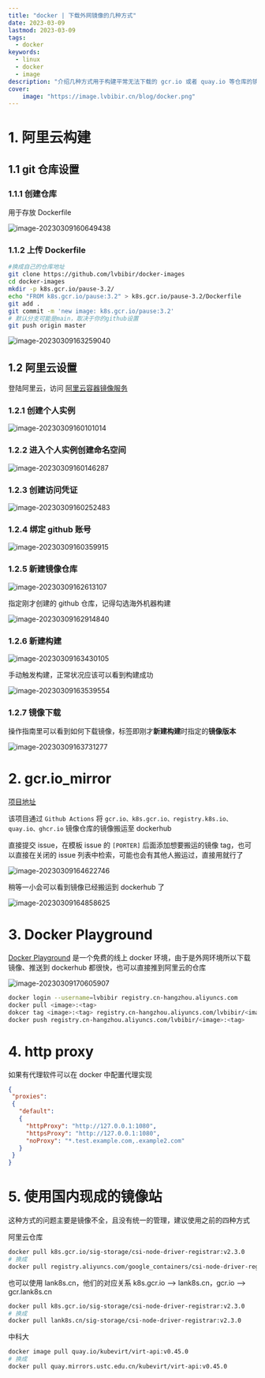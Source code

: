 ```yaml
---
title: "docker | 下载外网镜像的几种方式" 
date: 2023-03-09
lastmod: 2023-03-09
tags: 
  - docker
keywords:
  - linux
  - docker
  - image
description: "介绍几种方式用于构建平常无法下载的 gcr.io 或者 quay.io 等仓库的镜像，比如阿里云免费的容器镜像服务、开源项目、Docker Playground等" 
cover:
    image: "https://image.lvbibir.cn/blog/docker.png" 
---
```


# 1. 阿里云构建

## 1.1 git 仓库设置

### 1.1.1 创建仓库

用于存放 Dockerfile

![image-20230309160649438](https://image.lvbibir.cn/blog/image-20230309160649438.png)

### 1.1.2 上传 Dockerfile

```bash
#换成自己的仓库地址
git clone https://github.com/lvbibir/docker-images
cd docker-images
mkdir -p k8s.gcr.io/pause-3.2/
echo "FROM k8s.gcr.io/pause:3.2" > k8s.gcr.io/pause-3.2/Dockerfile
git add .
git commit -m 'new image: k8s.gcr.io/pause:3.2'
# 默认分支可能是main，取决于你的github设置
git push origin master
```

![image-20230309163259040](https://image.lvbibir.cn/blog/image-20230309163259040.png)

## 1.2 阿里云设置

登陆阿里云，访问 [阿里云容器镜像服务](https://cr.console.aliyun.com/cn-hangzhou/instances)

### 1.2.1 创建个人实例

![image-20230309160101014](https://image.lvbibir.cn/blog/image-20230309160101014.png)

### 1.2.2 进入个人实例创建命名空间

![image-20230309160146287](https://image.lvbibir.cn/blog/image-20230309160146287.png)

### 1.2.3 创建访问凭证

![image-20230309160252483](https://image.lvbibir.cn/blog/image-20230309160252483.png)

### 1.2.4 绑定 github 账号

![image-20230309160359915](https://image.lvbibir.cn/blog/image-20230309160359915.png)

### 1.2.5 新建镜像仓库

![image-20230309162613107](https://image.lvbibir.cn/blog/image-20230309162613107.png)

指定刚才创建的 github 仓库，记得勾选海外机器构建

![image-20230309162914840](https://image.lvbibir.cn/blog/image-20230309162914840.png)

### 1.2.6 新建构建

![image-20230309163430105](https://image.lvbibir.cn/blog/image-20230309163430105.png)

手动触发构建，正常状况应该可以看到构建成功

![image-20230309163539554](https://image.lvbibir.cn/blog/image-20230309163539554.png)

### 1.2.7 镜像下载

操作指南里可以看到如何下载镜像，标签即刚才**新建构建**时指定的**镜像版本**

![image-20230309163731277](https://image.lvbibir.cn/blog/image-20230309163731277.png)

# 2. gcr.io_mirror

[项目地址](https://github.com/anjia0532/gcr.io_mirror/)

该项目通过 `Github Actions` 将 `gcr.io、k8s.gcr.io、registry.k8s.io、quay.io、ghcr.io` 镜像仓库的镜像搬运至 dockerhub

直接提交 issue，在模板 issue 的 `[PORTER]` 后面添加想要搬运的镜像 tag，也可以直接在关闭的 issue 列表中检索，可能也会有其他人搬运过，直接用就行了

![image-20230309164622746](https://image.lvbibir.cn/blog/image-20230309164622746.png)

稍等一小会可以看到镜像已经搬运到 dockerhub 了

![image-20230309164858625](https://image.lvbibir.cn/blog/image-20230309164858625.png)

# 3. Docker Playground

[Docker Playground](https://labs.play-with-docker.com/) 是一个免费的线上 docker 环境，由于是外网环境所以下载镜像、推送到 dockerhub 都很快，也可以直接推到阿里云的仓库

![image-20230309170605907](https://image.lvbibir.cn/blog/image-20230309170605907.png)

```bash
docker login --username=lvbibir registry.cn-hangzhou.aliyuncs.com
docker pull <image>:<tag>
dokcer tag <image>:<tag> registry.cn-hangzhou.aliyuncs.com/lvbibir/<image>:<tag>
docker push registry.cn-hangzhou.aliyuncs.com/lvbibir/<image>:<tag>
```

# 4. http proxy

如果有代理软件可以在 docker 中配置代理实现

```json
{
 "proxies":
 {
   "default":
   {
     "httpProxy": "http://127.0.0.1:1080",
     "httpsProxy": "http://127.0.0.1:1080",
     "noProxy": "*.test.example.com,.example2.com"
   }
 }
}
```

# 5. 使用国内现成的镜像站

这种方式的问题主要是镜像不全，且没有统一的管理，建议使用之前的四种方式

阿里云仓库

```bash
docker pull k8s.gcr.io/sig-storage/csi-node-driver-registrar:v2.3.0
# 换成
docker pull registry.aliyuncs.com/google_containers/csi-node-driver-registrar:v2.3.0
```

也可以使用 lank8s.cn，他们的对应关系 k8s.gcr.io –> lank8s.cn，gcr.io –> gcr.lank8s.cn

```bash
docker pull k8s.gcr.io/sig-storage/csi-node-driver-registrar:v2.3.0
# 换成
docker pull lank8s.cn/sig-storage/csi-node-driver-registrar:v2.3.0
```

中科大

```bash
docker image pull quay.io/kubevirt/virt-api:v0.45.0
# 换成
docker pull quay.mirrors.ustc.edu.cn/kubevirt/virt-api:v0.45.0
```
